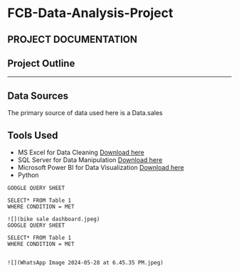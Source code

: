 # FCB-Data-Analysis-Project
## PROJECT DOCUMENTATION

## Project Outline

---



## Data Sources
The primary source of data used here is a Data.sales


## Tools Used
- MS Excel for Data Cleaning [Download here](https://microsoft.com)
- SQL Server for Data Manipulation [Download here](https://microsoft.com)
- Microsoft Power BI for Data Visualization [Download here](https://microsoft.com)
- Python


```
GOOGLE QUERY SHEET

SELECT* FROM Table 1
WHERE CONDITION = MET

![](bike sale dashboard.jpeg)
GOOGLE QUERY SHEET

SELECT* FROM Table 1
WHERE CONDITION = MET


![](WhatsApp Image 2024-05-28 at 6.45.35 PM.jpeg)




















